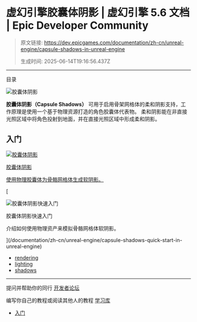 # 虚幻引擎胶囊体阴影 | 虚幻引擎 5.6 文档 | Epic Developer Community

> 原文链接: https://dev.epicgames.com/documentation/zh-cn/unreal-engine/capsule-shadows-in-unreal-engine
> 
> 生成时间: 2025-06-14T19:16:56.437Z

---

目录

![胶囊体阴影](https://dev.epicgames.com/community/api/documentation/image/e6fe8ed8-eca4-4788-9bc4-268100cbdb46?resizing_type=fill&width=1920&height=335)

**胶囊体阴影（Capsule Shadows）** 可用于启用骨架网格体的柔和阴影支持，工作原理是使用一个基于物理资源打造的角色胶囊体代表物。 柔和阴影能在非直接光照区域中将角色投射到地面，并在直接光照区域中形成柔和阴影。

## 入门

[](/documentation/zh-cn/unreal-engine/capsule-shadows-overview-in-unreal-engine)

[![胶囊体阴影](https://d1iv7db44yhgxn.cloudfront.net/documentation/images/a3025902-d50c-4233-9f39-83051b633f58/image_9.png)](/documentation/zh-cn/unreal-engine/capsule-shadows-overview-in-unreal-engine)

[胶囊体阴影](/documentation/zh-cn/unreal-engine/capsule-shadows-overview-in-unreal-engine)

[使用物理胶囊体为骨骼网格体生成软阴影。](/documentation/zh-cn/unreal-engine/capsule-shadows-overview-in-unreal-engine)

[

![胶囊体阴影快速入门](https://d1iv7db44yhgxn.cloudfront.net/documentation/images/5d99403f-7b32-430f-a56d-b7b028dafecf/qs_topic_image.png)

胶囊体阴影快速入门

介绍如何使用物理资产来模拟骨骼网格体软阴影。





](/documentation/zh-cn/unreal-engine/capsule-shadows-quick-start-in-unreal-engine)

-   [rendering](https://dev.epicgames.com/community/search?query=rendering)
-   [lighting](https://dev.epicgames.com/community/search?query=lighting)
-   [shadows](https://dev.epicgames.com/community/search?query=shadows)

* * *

提问并帮助你的同行 [开发者论坛](https://forums.unrealengine.com/categories?tag=unreal-engine)

编写你自己的教程或阅读其他人的教程 [学习库](https://dev.epicgames.com/community/unreal-engine/learning)

-   [入门](/documentation/zh-cn/unreal-engine/capsule-shadows-in-unreal-engine#%E5%85%A5%E9%97%A8)